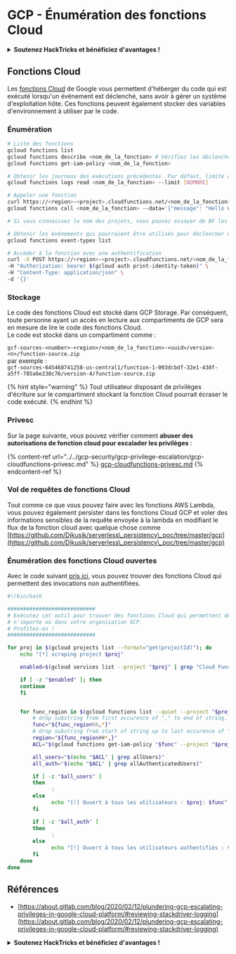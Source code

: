 # GCP - Énumération des fonctions Cloud

<details>

<summary><strong>Soutenez HackTricks et bénéficiez d'avantages !</strong></summary>

* Si vous souhaitez voir votre **entreprise annoncée dans HackTricks** ou si vous souhaitez accéder à la **dernière version de PEASS ou télécharger HackTricks en PDF**, consultez les [**PLANS D'ABONNEMENT**](https://github.com/sponsors/carlospolop) !
* Obtenez le [**swag officiel PEASS & HackTricks**](https://peass.creator-spring.com)
* Découvrez [**The PEASS Family**](https://opensea.io/collection/the-peass-family), notre collection d'[**NFTs**](https://opensea.io/collection/the-peass-family) exclusifs
* **Rejoignez le** 💬 [**groupe Discord**](https://discord.gg/hRep4RUj7f) ou le [**groupe Telegram**](https://t.me/peass) ou **suivez** moi sur **Twitter** 🐦 [**@carlospolopm**](https://twitter.com/carlospolopm).

* **Partagez vos astuces de piratage en soumettant des PR aux** [**HackTricks**](https://github.com/carlospolop/hacktricks) et [**HackTricks Cloud**](https://github.com/carlospolop/hacktricks-cloud) **dépôts Github.**

</details>

## Fonctions Cloud <a href="#reviewing-cloud-functions" id="reviewing-cloud-functions"></a>

Les [fonctions Cloud](https://cloud.google.com/functions/) de Google vous permettent d'héberger du code qui est exécuté lorsqu'un événement est déclenché, sans avoir à gérer un système d'exploitation hôte. Ces fonctions peuvent également stocker des variables d'environnement à utiliser par le code.

### Énumération

```bash
# Liste des fonctions
gcloud functions list
gcloud functions describe <nom_de_la_fonction> # Vérifiez les déclencheurs pour voir comment cette fonction est invoquée
gcloud functions get-iam-policy <nom_de_la_fonction>

# Obtenir les journaux des exécutions précédentes. Par défaut, limite à 10 lignes
gcloud functions logs read <nom_de_la_fonction> --limit [NOMBRE]

# Appeler une fonction
curl https://<region>-<project>.cloudfunctions.net/<nom_de_la_fonction>
gcloud functions call <nom_de_la_fonction> --data='{"message": "Hello World!"}'

# Si vous connaissez le nom des projets, vous pouvez essayer de BF les noms des fonctions cloud

# Obtenir les événements qui pourraient être utilisés pour déclencher une fonction cloud
gcloud functions event-types list

# Accéder à la fonction avec une authentification
curl -X POST https://<region>-<project>.cloudfunctions.net/<nom_de_la_fonction> \
-H "Authorization: bearer $(gcloud auth print-identity-token)" \
-H "Content-Type: application/json" \
-d '{}'
```

### Stockage

Le code des fonctions Cloud est stocké dans GCP Storage. Par conséquent, toute personne ayant un accès en lecture aux compartiments de GCP sera en mesure de lire le code des fonctions Cloud.\
Le code est stocké dans un compartiment comme :

`gcf-sources-<number>-<region>/<nom_de_la_fonction>-<uuid>/version-<n>/function-source.zip` \
par exemple :\
`gcf-sources-645468741258-us-central1/function-1-003dcbdf-32e1-430f-a5ff-785a6e238c76/version-4/function-source.zip`

{% hint style="warning" %}
Tout utilisateur disposant de privilèges d'écriture sur le compartiment stockant la fonction Cloud pourrait écraser le code exécuté.
{% endhint %}

### Privesc

Sur la page suivante, vous pouvez vérifier comment **abuser des autorisations de fonction cloud pour escalader les privilèges** :

{% content-ref url="../../gcp-security/gcp-privilege-escalation/gcp-cloudfunctions-privesc.md" %}
[gcp-cloudfunctions-privesc.md](../../gcp-security/gcp-privilege-escalation/gcp-cloudfunctions-privesc.md)
{% endcontent-ref %}

### Vol de requêtes de fonctions Cloud

Tout comme ce que vous pouvez faire avec les fonctions AWS Lambda, vous pouvez également persister dans les fonctions Cloud GCP et voler des informations sensibles de la requête envoyée à la lambda en modifiant le flux de la fonction cloud avec quelque chose comme [https://github.com/Djkusik/serverless\_persistency\_poc/tree/master/gcp](https://github.com/Djkusik/serverless\_persistency\_poc/tree/master/gcp)

### Énumération des fonctions Cloud ouvertes

Avec le code suivant [pris ici](https://gitlab.com/gitlab-com/gl-security/security-operations/gl-redteam/gcp\_misc/-/blob/master/find\_open\_functions.sh), vous pouvez trouver des fonctions Cloud qui permettent des invocations non authentifiées.

```bash
#!/bin/bash

############################
# Exécutez cet outil pour trouver des fonctions Cloud qui permettent des invocations non authentifiées
# n'importe où dans votre organisation GCP.
# Profitez-en !
############################

for proj in $(gcloud projects list --format="get(projectId)"); do
    echo "[*] scraping project $proj"

    enabled=$(gcloud services list --project "$proj" | grep "Cloud Functions API")

    if [ -z "$enabled" ]; then
	continue
    fi


    for func_region in $(gcloud functions list --quiet --project "$proj" --format="value[separator=','](NAME,REGION)"); do
        # drop substring from first occurence of "," to end of string.
        func="${func_region%%,*}"
        # drop substring from start of string up to last occurence of ","
        region="${func_region##*,}"
        ACL="$(gcloud functions get-iam-policy "$func" --project "$proj" --region "$region")"

        all_users="$(echo "$ACL" | grep allUsers)"
        all_auth="$(echo "$ACL" | grep allAuthenticatedUsers)"

        if [ -z "$all_users" ]
        then
              :
        else
              echo "[!] Ouvert à tous les utilisateurs : $proj: $func"
        fi

        if [ -z "$all_auth" ]
        then
              :
        else
              echo "[!] Ouvert à tous les utilisateurs authentifiés : $proj: $func"
        fi
    done
done
```

## Références

* [https://about.gitlab.com/blog/2020/02/12/plundering-gcp-escalating-privileges-in-google-cloud-platform/#reviewing-stackdriver-logging](https://about.gitlab.com/blog/2020/02/12/plundering-gcp-escalating-privileges-in-google-cloud-platform/#reviewing-stackdriver-logging)

<details>

<summary><strong>Soutenez HackTricks et bénéficiez d'avantages !</strong></summary>

* Si vous souhaitez voir votre **entreprise annoncée dans HackTricks** ou si vous souhaitez accéder à la **dernière version de PEASS ou télécharger HackTricks en PDF**, consultez les [**PLANS D'ABONNEMENT**](https://github.com/sponsors/carlospolop) !
* Obtenez le [**swag officiel PEASS & HackTricks**](https://peass.creator-spring.com)
* Découvrez [**The PEASS Family**](https://opensea.io/collection/the-peass-family), notre collection d'[**NFTs**](https://opensea.io/collection/the-peass-family) exclusifs
* **Rejoignez le** 💬 [**groupe Discord**](https://discord.gg/hRep4RUj7f) ou le [**groupe Telegram**](https://t.me/peass) ou **suivez** moi sur **Twitter** 🐦 [**@carlospolopm**](https://twitter.com/carlospolopm).

* **Partagez vos astuces de piratage en soumettant des PR aux** [**HackTricks**](https://github.com/carlospolop/hacktricks) et [**HackTricks Cloud**](https://github.com/carlospolop/hacktricks-cloud) **dépôts Github.**

</details>